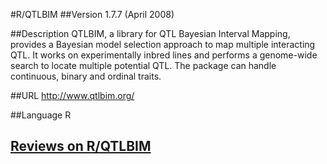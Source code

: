 #R/QTLBIM
##Version
1.7.7 (April 2008)

##Description
QTLBIM, a library for QTL Bayesian Interval Mapping, provides a Bayesian model selection approach to map multiple interacting QTL. It works on experimentally inbred lines and performs a genome-wide search to locate multiple potential QTL. The package can handle continuous, binary and ordinal traits.

##URL
http://www.qtlbim.org/

##Language
R


## [Reviews on R/QTLBIM](https://github.com/gaow/genetic-analysis-software/issues/482)